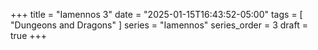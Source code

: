 +++
title = "Iamennos 3"
date = "2025-01-15T16:43:52-05:00"
tags = [ "Dungeons and Dragons" ]
series = "Iamennos"
series_order = 3
draft = true
+++

